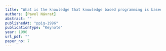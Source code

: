 ```yaml
---
title: "What is the knowledge that knowledge based programming is based on?: An analysis"
authors: [Pavol Návrat]
abstract: ""
publishedAt: "ppig-1996"
publicationType: "Keynote"
year: 1996
url_pdf: ""
paper_no: 7
---
```


